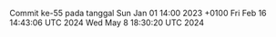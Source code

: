 Commit ke-55 pada tanggal Sun Jan 01 14:00 2023 +0100
Fri Feb 16 14:43:06 UTC 2024
Wed May  8 18:30:20 UTC 2024
